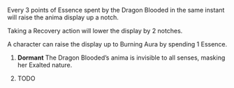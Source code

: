 Every 3 points of Essence spent by the Dragon Blooded in the same instant will raise the anima display up a notch.

Taking a Recovery action will lower the display by 2 notches.

A character can raise the display up to Burning Aura by spending 1 Essence.

1. **Dormant**
  The Dragon Blooded’s anima is invisible to all senses, masking her Exalted nature.

2. TODO
